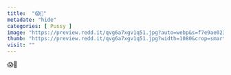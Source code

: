 ```yaml
---
title:  "😱🙌"
metadate: "hide"
categories: [ Pussy ]
image: "https://preview.redd.it/qvg6a7xgv1q51.jpg?auto=webp&s=f7e9ae023eb50d4cca34177ae1cadd7b9396e053"
thumb: "https://preview.redd.it/qvg6a7xgv1q51.jpg?width=1080&crop=smart&auto=webp&s=c0fe422b2fc4e4baeacd5cfa3e31419263b50153"
visit: ""
---
```

😱🙌

